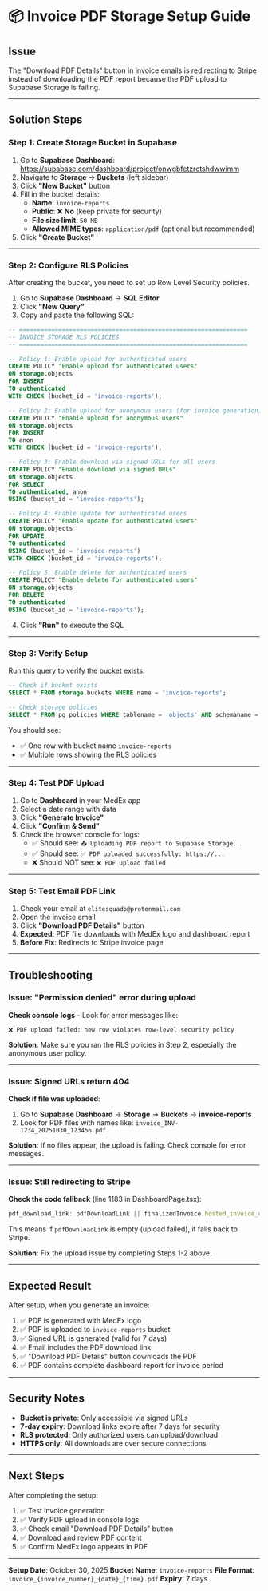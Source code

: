 # 📦 Invoice PDF Storage Setup Guide

## Issue
The "Download PDF Details" button in invoice emails is redirecting to Stripe instead of downloading the PDF report because the PDF upload to Supabase Storage is failing.

---

## Solution Steps

### **Step 1: Create Storage Bucket in Supabase**

1. Go to **Supabase Dashboard**: https://supabase.com/dashboard/project/onwgbfetzrctshdwwimm
2. Navigate to **Storage** → **Buckets** (left sidebar)
3. Click **"New Bucket"** button
4. Fill in the bucket details:
   - **Name**: `invoice-reports`
   - **Public**: ❌ **No** (keep private for security)
   - **File size limit**: `50 MB`
   - **Allowed MIME types**: `application/pdf` (optional but recommended)
5. Click **"Create Bucket"**

---

### **Step 2: Configure RLS Policies**

After creating the bucket, you need to set up Row Level Security policies.

1. Go to **Supabase Dashboard** → **SQL Editor**
2. Click **"New Query"**
3. Copy and paste the following SQL:

```sql
-- ================================================================
-- INVOICE STORAGE RLS POLICIES
-- ================================================================

-- Policy 1: Enable upload for authenticated users
CREATE POLICY "Enable upload for authenticated users"
ON storage.objects
FOR INSERT
TO authenticated
WITH CHECK (bucket_id = 'invoice-reports');

-- Policy 2: Enable upload for anonymous users (for invoice generation)
CREATE POLICY "Enable upload for anonymous users"
ON storage.objects
FOR INSERT
TO anon
WITH CHECK (bucket_id = 'invoice-reports');

-- Policy 3: Enable download via signed URLs for all users
CREATE POLICY "Enable download via signed URLs"
ON storage.objects
FOR SELECT
TO authenticated, anon
USING (bucket_id = 'invoice-reports');

-- Policy 4: Enable update for authenticated users
CREATE POLICY "Enable update for authenticated users"
ON storage.objects
FOR UPDATE
TO authenticated
USING (bucket_id = 'invoice-reports')
WITH CHECK (bucket_id = 'invoice-reports');

-- Policy 5: Enable delete for authenticated users
CREATE POLICY "Enable delete for authenticated users"
ON storage.objects
FOR DELETE
TO authenticated
USING (bucket_id = 'invoice-reports');
```

4. Click **"Run"** to execute the SQL

---

### **Step 3: Verify Setup**

Run this query to verify the bucket exists:

```sql
-- Check if bucket exists
SELECT * FROM storage.buckets WHERE name = 'invoice-reports';

-- Check storage policies
SELECT * FROM pg_policies WHERE tablename = 'objects' AND schemaname = 'storage';
```

You should see:
- ✅ One row with bucket name `invoice-reports`
- ✅ Multiple rows showing the RLS policies

---

### **Step 4: Test PDF Upload**

1. Go to **Dashboard** in your MedEx app
2. Select a date range with data
3. Click **"Generate Invoice"**
4. Click **"Confirm & Send"**
5. Check the browser console for logs:
   - ✅ Should see: `📤 Uploading PDF report to Supabase Storage...`
   - ✅ Should see: `✅ PDF uploaded successfully: https://...`
   - ❌ Should NOT see: `❌ PDF upload failed`

---

### **Step 5: Test Email PDF Link**

1. Check your email at `elitesquadp@protonmail.com`
2. Open the invoice email
3. Click **"Download PDF Details"** button
4. **Expected**: PDF file downloads with MedEx logo and dashboard report
5. **Before Fix**: Redirects to Stripe invoice page

---

## Troubleshooting

### **Issue: "Permission denied" error during upload**

**Check console logs** - Look for error messages like:
```
❌ PDF upload failed: new row violates row-level security policy
```

**Solution**: Make sure you ran the RLS policies in Step 2, especially the anonymous user policy.

---

### **Issue: Signed URLs return 404**

**Check if file was uploaded**:
1. Go to **Supabase Dashboard** → **Storage** → **Buckets** → **invoice-reports**
2. Look for PDF files with names like: `invoice_INV-1234_20251030_123456.pdf`

**Solution**: If no files appear, the upload is failing. Check console for error messages.

---

### **Issue: Still redirecting to Stripe**

**Check the code fallback** (line 1183 in DashboardPage.tsx):
```typescript
pdf_download_link: pdfDownloadLink || finalizedInvoice.hosted_invoice_url
```

This means if `pdfDownloadLink` is empty (upload failed), it falls back to Stripe.

**Solution**: Fix the upload issue by completing Steps 1-2 above.

---

## Expected Result

After setup, when you generate an invoice:

1. ✅ PDF is generated with MedEx logo
2. ✅ PDF is uploaded to `invoice-reports` bucket
3. ✅ Signed URL is generated (valid for 7 days)
4. ✅ Email includes the PDF download link
5. ✅ "Download PDF Details" button downloads the PDF
6. ✅ PDF contains complete dashboard report for invoice period

---

## Security Notes

- **Bucket is private**: Only accessible via signed URLs
- **7-day expiry**: Download links expire after 7 days for security
- **RLS protected**: Only authorized users can upload/download
- **HTTPS only**: All downloads are over secure connections

---

## Next Steps

After completing the setup:

1. ✅ Test invoice generation
2. ✅ Verify PDF upload in console logs
3. ✅ Check email "Download PDF Details" button
4. ✅ Download and review PDF content
5. ✅ Confirm MedEx logo appears in PDF

---

**Setup Date**: October 30, 2025
**Bucket Name**: `invoice-reports`
**File Format**: `invoice_{invoice_number}_{date}_{time}.pdf`
**Expiry**: 7 days
